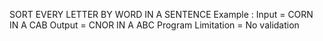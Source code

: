 SORT EVERY LETTER BY WORD IN A SENTENCE
            Example : 
            Input = CORN IN A CAB
            Output = CNOR IN A ABC
            Program Limitation = No validation
